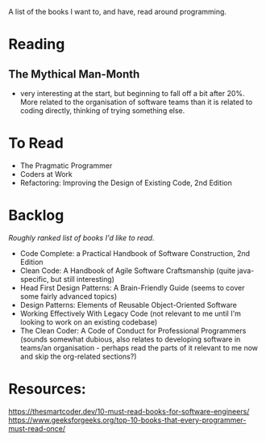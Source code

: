 A list of the books I want to, and have, read around programming.

# Reading

## The Mythical Man-Month
- very interesting at the start, but beginning to fall off a bit after 20%. More related to the organisation of software teams than it is related to coding directly, thinking of trying something else.

# To Read
* The Pragmatic Programmer
* Coders at Work
* Refactoring: Improving the Design of Existing Code, 2nd Edition

# Backlog
_Roughly ranked list of books I'd like to read._
* Code Complete: a Practical Handbook of Software Construction, 2nd Edition
* Clean Code: A Handbook of Agile Software Craftsmanship (quite java-specific, but still interesting)
* Head First Design Patterns: A Brain-Friendly Guide (seems to cover some fairly advanced topics)
* Design Patterns: Elements of Reusable Object-Oriented Software 
* Working Effectively With Legacy Code (not relevant to me until I'm looking to work on an existing codebase)
* The Clean Coder: A Code of Conduct for Professional Programmers (sounds somewhat dubious, also relates to developing software in teams/an organisation - perhaps read the parts of it relevant to me now and skip the org-related sections?)

# Resources:
https://thesmartcoder.dev/10-must-read-books-for-software-engineers/
https://www.geeksforgeeks.org/top-10-books-that-every-programmer-must-read-once/